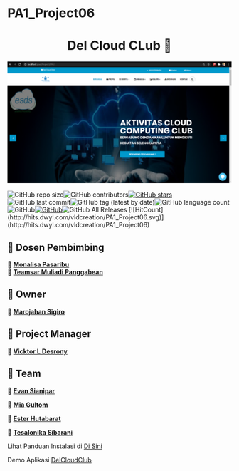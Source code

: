 # PA1_Project06
<h1 align="center">Del Cloud CLub 👋</h1>

<p align="center">
  <img src="https://github.com/vldcreation/PA1_Project06/blob/master/Screenshot%20(47).png" alt="Sublime's custom image"/>
</p>
<div>
<img alt="GitHub repo size" src="https://img.shields.io/github/repo-size/vldcreation/PA1_Project06?color=green"><img alt="GitHub contributors" src="https://img.shields.io/github/contributors/vldcreation/PA1_Project06"><a href="https://github.com/vldcreation/PA1_Project06/stargazers"><img alt="GitHub stars" src="https://img.shields.io/github/stars/vldcreation/PA1_Project06"></a><img alt="GitHub last commit" src="https://img.shields.io/github/last-commit/vldcreation/PA1_Project06"><img alt="GitHub tag (latest by date)" src="https://img.shields.io/github/v/tag/vldcreation/PA1_Project06"><img alt="GitHub language count" src="https://img.shields.io/github/languages/count/vldcreation/PA1_Project06"><img alt="GitHub" src="https://img.shields.io/github/license/vldcreation/PA1_Project06"><a href="https://saythanks.io/to/vldcreation21%40gmail.com"><img alt="GitHub" src="https://img.shields.io/badge/Say%20Thanks-!-1EAEDB.svg"></a><img alt="GitHub All Releases" src="https://img.shields.io/github/downloads/vldcreation/PA1_Project06/total"> [![HitCount](http://hits.dwyl.com/vldcreation/PA1_Project06.svg)](http://hits.dwyl.com/vldcreation/PA1_Project06)
</div>

## 🧑 Dosen Pembimbing
👤 <a href="javascript:void(0)"> **Monalisa Pasaribu**</a> <br>
👤 <a href="javascript:void(0)"> **Teamsar Muliadi Panggabean**</a>

## 🧑 Owner
👤 <a href="javascript:void(0)"> **Marojahan Sigiro**</a>

## 🧑 Project Manager
👤 <a href="https://www.instagram.com/vicktor_desrony"> **Vicktor L Desrony**</a>

## 🧑 Team
👤 <a href="https://github.com/evansianipar06"> **Evan Sianipar**</a>

👤 <a href="https://github.com/miagultom"> **Mia Gultom**</a>

👤 <a href="https://github.com/Esterhtb48"> **Ester Hutabarat**</a>

👤 <a href="https://github.com/Tesalonikasibarani"> **Tesalonika Sibarani**</a>

Lihat Panduan Instalasi di <a href="https://github.com/vldcreation/PA1_Project06/blob/master/Panduan-Instalasi/README.md"> Di Sini </a>


Demo Aplikasi <a href="http://delcloudclub.epizy.com"> DelCloudClub </a>


